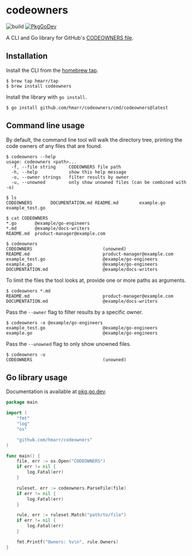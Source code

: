 # codeowners

![build](https://github.com/hmarr/codeowners/workflows/build/badge.svg)
[![PkgGoDev](https://pkg.go.dev/badge/github.com/hmarr/codeowners)](https://pkg.go.dev/github.com/hmarr/codeowners)

A CLI and Go library for GitHub's [CODEOWNERS file](https://docs.github.com/en/github/creating-cloning-and-archiving-repositories/about-code-owners#codeowners-syntax).

## Installation

Install the CLI from the [homebrew tap](https://github.com/hmarr/homebrew-tap#codeowners).

```console
$ brew tap hmarr/tap
$ brew install codeowners
```

Install the library with `go install`.

```console
$ go install github.com/hmarr/codeowners/cmd/codeowners@latest
```

## Command line usage

By default, the command line tool will walk the directory tree, printing the code owners of any files that are found.

```console
$ codeowners --help
usage: codeowners <path>...
  -f, --file string     CODEOWNERS file path
  -h, --help            show this help message
  -o, --owner strings   filter results by owner
  -u, --unowned         only show unowned files (can be combined with -o)

$ ls
CODEOWNERS       DOCUMENTATION.md README.md        example.go       example_test.go

$ cat CODEOWNERS
*.go       @example/go-engineers
*.md       @example/docs-writers
README.md  product-manager@example.com

$ codeowners
CODEOWNERS                           (unowned)
README.md                            product-manager@example.com
example_test.go                      @example/go-engineers
example.go                           @example/go-engineers
DOCUMENTATION.md                     @example/docs-writers
```

To limit the files the tool looks at, provide one or more paths as arguments.

```console
$ codeowners *.md
README.md                            product-manager@example.com
DOCUMENTATION.md                     @example/docs-writers
```

Pass the `--owner` flag to filter results by a specific owner.

```console
$ codeowners -o @example/go-engineers
example_test.go                      @example/go-engineers
example.go                           @example/go-engineers
```

Pass the `--unowned` flag to only show unowned files.

```console
$ codeowners -u
CODEOWNERS                           (unowned)
```

## Go library usage

Documentation is available at [pkg.go.dev](https://pkg.go.dev/github.com/hmarr/codeowners).

```go
package main

import (
	"fmt"
	"log"
	"os"

	"github.com/hmarr/codeowners"
)

func main() {
	file, err := os.Open("CODEOWNERS")
	if err != nil {
		log.Fatal(err)
	}

	ruleset, err := codeowners.ParseFile(file)
	if err != nil {
		log.Fatal(err)
	}

	rule, err := ruleset.Match("path/to/file")
	if err != nil {
		log.Fatal(err)
	}

	fmt.Printf("Owners: %v\n", rule.Owners)
}
```
